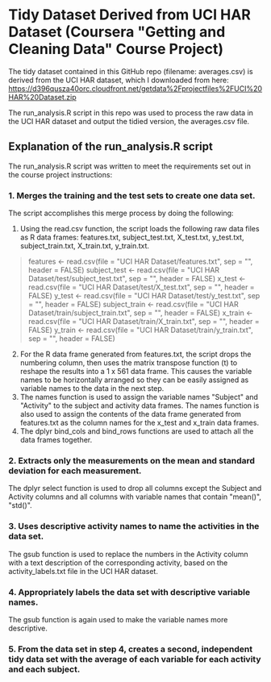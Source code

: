 # Tidy Dataset Derived from UCI HAR Dataset (Coursera "Getting and Cleaning Data" Course Project)
The tidy dataset contained in this GitHub repo (filename: averages.csv) is derived from the UCI HAR dataset, which I downloaded from here:
https://d396qusza40orc.cloudfront.net/getdata%2Fprojectfiles%2FUCI%20HAR%20Dataset.zip

The run_analysis.R script in this repo was used to process the raw data in the UCI HAR dataset and output the tidied version, the averages.csv file.

## Explanation of the run_analysis.R script
The run_analysis.R script was written to meet the requirements set out in the course project instructions:
### 1\. Merges the training and the test sets to create one data set.
The script accomplishes this merge process by doing the following:

1. Using the read.csv function, the script loads the following raw data files as R data frames: features.txt, subject_test.txt, X_test.txt, y_test.txt, subject_train.txt, X_train.txt, y_train.txt.

> features <- read.csv(file = "UCI HAR Dataset/features.txt", sep = "", header = FALSE)
subject_test <- read.csv(file = "UCI HAR Dataset/test/subject_test.txt", sep = "", header = FALSE)
x_test <- read.csv(file = "UCI HAR Dataset/test/X_test.txt", sep = "", header = FALSE)
y_test <- read.csv(file = "UCI HAR Dataset/test/y_test.txt", sep = "", header = FALSE)
subject_train <- read.csv(file = "UCI HAR Dataset/train/subject_train.txt", sep = "", header = FALSE)
x_train <- read.csv(file = "UCI HAR Dataset/train/X_train.txt", sep = "", header = FALSE)
y_train <- read.csv(file = "UCI HAR Dataset/train/y_train.txt", sep = "", header = FALSE)

2. For the R data frame generated from features.txt, the script drops the numbering column, then uses the matrix transpose function (t) to reshape the results into a 1 x 561 data frame. This causes the variable names to be horizontally arranged so they can be easily assigned as variable names to the data in the next step.
3. The names function is used to assign the variable names "Subject" and "Activity" to the subject and activity data frames. The names function is also used to assign the contents of the data frame generated from features.txt as the column names for the x_test and x_train data frames.
4. The dplyr bind_cols and bind_rows functions are used to attach all the data frames together.

### 2\. Extracts only the measurements on the mean and standard deviation for each measurement.
The dplyr select function is used to drop all columns except the Subject and Activity columns and all columns with variable names that contain "mean()", "std()".

### 3\. Uses descriptive activity names to name the activities in the data set.
The gsub function is used to replace the numbers in the Activity column with a text description of the corresponding activity, based on the activity_labels.txt file in the UCI HAR dataset. 

### 4\. Appropriately labels the data set with descriptive variable names.
The gsub function is again used to make the variable names more descriptive. 


### 5\. From the data set in step 4, creates a second, independent tidy data set with the average of each variable for each activity and each subject.
